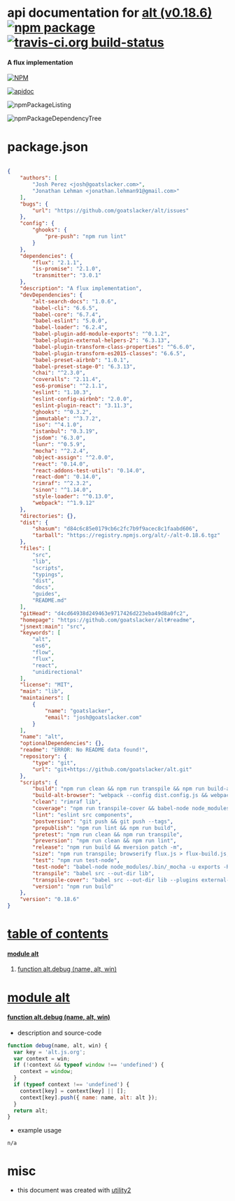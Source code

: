 # api documentation for  [alt (v0.18.6)](https://github.com/goatslacker/alt#readme)  [![npm package](https://img.shields.io/npm/v/npmdoc-alt.svg?style=flat-square)](https://www.npmjs.org/package/npmdoc-alt) [![travis-ci.org build-status](https://api.travis-ci.org/npmdoc/node-npmdoc-alt.svg)](https://travis-ci.org/npmdoc/node-npmdoc-alt)
#### A flux implementation

[![NPM](https://nodei.co/npm/alt.png?downloads=true)](https://www.npmjs.com/package/alt)

[![apidoc](https://npmdoc.github.io/node-npmdoc-alt/build/screenCapture.buildNpmdoc.browser._2Fhome_2Ftravis_2Fbuild_2Fnpmdoc_2Fnode-npmdoc-alt_2Ftmp_2Fbuild_2Fapidoc.html.png)](https://npmdoc.github.io/node-npmdoc-alt/build/apidoc.html)

![npmPackageListing](https://npmdoc.github.io/node-npmdoc-alt/build/screenCapture.npmPackageListing.svg)

![npmPackageDependencyTree](https://npmdoc.github.io/node-npmdoc-alt/build/screenCapture.npmPackageDependencyTree.svg)



# package.json

```json

{
    "authors": [
        "Josh Perez <josh@goatslacker.com>",
        "Jonathan Lehman <jonathan.lehman91@gmail.com>"
    ],
    "bugs": {
        "url": "https://github.com/goatslacker/alt/issues"
    },
    "config": {
        "ghooks": {
            "pre-push": "npm run lint"
        }
    },
    "dependencies": {
        "flux": "2.1.1",
        "is-promise": "2.1.0",
        "transmitter": "3.0.1"
    },
    "description": "A flux implementation",
    "devDependencies": {
        "alt-search-docs": "1.0.6",
        "babel-cli": "6.6.5",
        "babel-core": "6.7.4",
        "babel-eslint": "5.0.0",
        "babel-loader": "6.2.4",
        "babel-plugin-add-module-exports": "^0.1.2",
        "babel-plugin-external-helpers-2": "6.3.13",
        "babel-plugin-transform-class-properties": "^6.6.0",
        "babel-plugin-transform-es2015-classes": "6.6.5",
        "babel-preset-airbnb": "1.0.1",
        "babel-preset-stage-0": "6.3.13",
        "chai": "^2.3.0",
        "coveralls": "2.11.4",
        "es6-promise": "^2.1.1",
        "eslint": "1.10.3",
        "eslint-config-airbnb": "2.0.0",
        "eslint-plugin-react": "3.11.3",
        "ghooks": "^0.3.2",
        "immutable": "^3.7.2",
        "iso": "^4.1.0",
        "istanbul": "0.3.19",
        "jsdom": "6.3.0",
        "lunr": "^0.5.9",
        "mocha": "^2.2.4",
        "object-assign": "^2.0.0",
        "react": "0.14.0",
        "react-addons-test-utils": "0.14.0",
        "react-dom": "0.14.0",
        "rimraf": "^2.3.2",
        "sinon": "^1.14.0",
        "style-loader": "^0.13.0",
        "webpack": "^1.9.12"
    },
    "directories": {},
    "dist": {
        "shasum": "d84c6c85e0179cb6c2fc7b9f9acec8c1faabd606",
        "tarball": "https://registry.npmjs.org/alt/-/alt-0.18.6.tgz"
    },
    "files": [
        "src",
        "lib",
        "scripts",
        "typings",
        "dist",
        "docs",
        "guides",
        "README.md"
    ],
    "gitHead": "d4cd64938d249463e9717426d223eba49d8a0fc2",
    "homepage": "https://github.com/goatslacker/alt#readme",
    "jsnext:main": "src",
    "keywords": [
        "alt",
        "es6",
        "flow",
        "flux",
        "react",
        "unidirectional"
    ],
    "license": "MIT",
    "main": "lib",
    "maintainers": [
        {
            "name": "goatslacker",
            "email": "josh@goatslacker.com"
        }
    ],
    "name": "alt",
    "optionalDependencies": {},
    "readme": "ERROR: No README data found!",
    "repository": {
        "type": "git",
        "url": "git+https://github.com/goatslacker/alt.git"
    },
    "scripts": {
        "build": "npm run clean && npm run transpile && npm run build-alt-browser",
        "build-alt-browser": "webpack --config dist.config.js && webpack -p --config dist.min.config.js",
        "clean": "rimraf lib",
        "coverage": "npm run transpile-cover && babel-node node_modules/.bin/istanbul cover node_modules/.bin/_mocha -- -u exports -R tap --require test/babel test",
        "lint": "eslint src components",
        "postversion": "git push && git push --tags",
        "prepublish": "npm run lint && npm run build",
        "pretest": "npm run clean && npm run transpile",
        "preversion": "npm run clean && npm run lint",
        "release": "npm run build && mversion patch -m",
        "size": "npm run transpile; browserify flux.js > flux-build.js; uglifyjs -m -c 'comparisons=false,keep_fargs=true,unsafe=true,unsafe_comps=true,warnings=false' flux-build.js  > flux-build.min.js",
        "test": "npm run test-node",
        "test-node": "babel-node node_modules/.bin/_mocha -u exports -R nyan test",
        "transpile": "babel src --out-dir lib",
        "transpile-cover": "babel src --out-dir lib --plugins external-helpers-2",
        "version": "npm run build"
    },
    "version": "0.18.6"
}
```



# <a name="apidoc.tableOfContents"></a>[table of contents](#apidoc.tableOfContents)

#### [module alt](#apidoc.module.alt)
1.  [function <span class="apidocSignatureSpan">alt.</span>debug (name, alt, win)](#apidoc.element.alt.debug)



# <a name="apidoc.module.alt"></a>[module alt](#apidoc.module.alt)

#### <a name="apidoc.element.alt.debug"></a>[function <span class="apidocSignatureSpan">alt.</span>debug (name, alt, win)](#apidoc.element.alt.debug)
- description and source-code
```javascript
function debug(name, alt, win) {
  var key = 'alt.js.org';
  var context = win;
  if (!context && typeof window !== 'undefined') {
    context = window;
  }
  if (typeof context !== 'undefined') {
    context[key] = context[key] || [];
    context[key].push({ name: name, alt: alt });
  }
  return alt;
}
```
- example usage
```shell
n/a
```



# misc
- this document was created with [utility2](https://github.com/kaizhu256/node-utility2)
